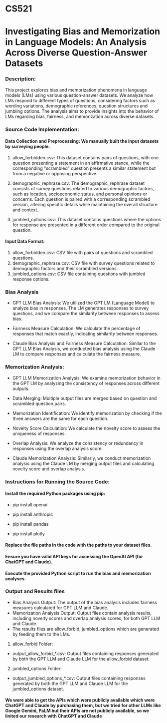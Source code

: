 # CS521

# Investigating Bias and Memorization in Language Models: An Analysis Across Diverse Question-Answer Datasets

### Description:
This project explores bias and memorization phenomena in language models (LMs) using various question-answer datasets. We analyze how LMs respond to different types of questions, considering factors such as wording variations, demographic references, question structures and jumbling options. The analysis aims to provide insights into the behavior of LMs regarding bias, fairness, and memorization across diverse datasets.



### Source Code Implementation:

#### Data Collection and Preprocessing: We manually built the input datasets by surveying people.

1. allow_forbidden.csv: This dataset contains pairs of questions, with one question presenting a statement in an affirmative stance, while the corresponding "scrambled" question presents a similar statement but from a negative or opposing perspective.

2. demographic_rephrase.csv: The demographic_rephrase dataset consists of survey questions related to various demographic factors, such as location, socioeconomic status, and personal opinions or concerns. Each question is paired with a corresponding scrambled version, altering specific details while maintaining the overall structure and context.

3. jumbled_options.csv: This dataset contains questions where the options for response are presented in a different order compared to the original question.

#### Input Data Format:
1. allow_forbidden.csv: CSV file with pairs of questions and scrambled questions.
2. demographic_rephrase.csv: CSV file with survey questions related to demographic factors and their scrambled versions.
3. jumbled_options.csv: CSV file containing questions with jumbled response options.

### Bias Analysis

* GPT LLM Bias Analysis: We utilized the GPT LM (Language Model) to analyze bias in responses. The LM generates responses to survey questions, and we compare the similarity between responses to assess bias.

* Fairness Measure Calculation: We calculate the percentage of responses that match exactly, indicating similarity between responses.

* Claude Bias Analysis and Fairness Measure Calculation: Similar to the GPT LLM Bias Analysis, we conducted bias analysis using the Claude LM to compare responses and calculate the fairness measure.


### Memorization Analysis:

* GPT LLM Memorization Analysis: We examine memorization behavior in the GPT LM by analyzing the consistency of responses across different outputs.

* Data Merging: Multiple output files are merged based on question and scrambled question pairs.

* Memorization Identification: We identify memorization by checking if the three answers are the same for each question.

* Novelty Score Calculation: We calculate the novelty score to assess the uniqueness of responses.

* Overlap Analysis: We analyze the consistency or redundancy in responses using the overlap analysis score.

* Claude Memorization Analysis: Similarly, we conduct memorization analysis using the Claude LM by merging output files and calculating novelty score and overlap analysis.


### Instructions for Running the Source Code:

#### Install the required Python packages using pip:

* pip install openai

* pip install anthropic

* pip install pandas

* pip install plotly

#### Replace the file paths in the code with the paths to your dataset files.
#### Ensure you have valid API keys for accessing the OpenAI API (for ChatGPT and Claude).
#### Execute the provided Python script to run the bias and memorization analyses.


### Output and Results files

* Bias Analysis Output: The output of the bias analysis includes fairness measures calculated for GPT LLM and Claude.
* Memorization Analysis Output: Output files contain analysis results, including novelty scores and overlap analysis scores, for both GPT LLM and Claude.
* The results files are allow_forbid, jumbled_options which are generated by feeding them to the LMs.

1. allow_forbid Folder:
* output_allow_forbid_*.csv: Output files containing responses generated by both the GPT LLM and Claude LLM for the allow_forbid dataset.
2. jumbled_options Folder:
* output_jumbled_options_*.csv: Output files containing responses generated by both the GPT LLM and Claude LLM for the jumbled_options dataset.


#### We were able to get the APIs which were publicly available which were ChatGPT and Claude by purchasing them, but we tried for other LLMs like Google Gemini, PaLM but their APIs are not publicly available, so we linited our research with ChatGPT and Claude 

